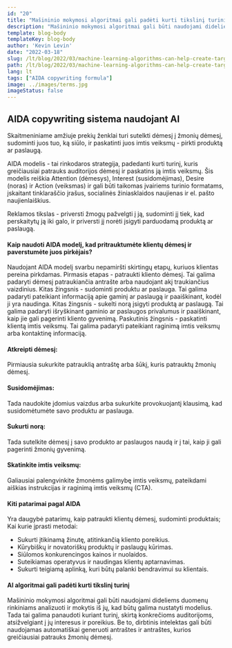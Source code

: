 ```yaml
---
id: "20"
title: "Mašininio mokymosi algoritmai gali padėti kurti tikslinį turinį"
description: "Mašininio mokymosi algoritmai gali būti naudojami dideliems duomenų rinkiniams analizuoti ir mokytis iš jų, kad būtų galima nustatyti modelius. Tai galima panaudoti kuriant turinį, skirtą konkrečioms auditorijoms pagal jų interesus. Naudodamos mašininį mokymąsi, įmonės gali kurti turinį, kuris būtų aktualesnis jų klientams ir padėtų padidinti pardavimus."
template: blog-body
templateKey: blog-body
author: 'Kevin Levin'
date: "2022-03-18"
slug: /lt/blog/2022/03/machine-learning-algorithms-can-help-create-targeted-content
path: /lt/blog/2022/03/machine-learning-algorithms-can-help-create-targeted-content
lang: lt
tags: ["AIDA copywriting formula"]
image: ../images/terms.jpg
imageStatus: false
---
```

## AIDA copywriting sistema naudojant AI

Skaitmeniniame amžiuje prekių ženklai turi sutelkti dėmesį į žmonių dėmesį, sudominti juos tuo, ką siūlo, ir paskatinti juos imtis veiksmų - pirkti produktą ar paslaugą.

AIDA modelis - tai rinkodaros strategija, padedanti kurti turinį, kuris greičiausiai patrauks auditorijos dėmesį ir paskatins ją imtis veiksmų. Šis modelis reiškia Attention (dėmesys), Interest (susidomėjimas), Desire (noras) ir Action (veiksmas) ir gali būti taikomas įvairiems turinio formatams, įskaitant tinklaraščio įrašus, socialinės žiniasklaidos naujienas ir el. pašto naujienlaiškius.

Reklamos tikslas - priversti žmogų pažvelgti į ją, sudominti jį tiek, kad perskaitytų ją iki galo, ir priversti jį norėti įsigyti parduodamą produktą ar paslaugą.

#### Kaip naudoti AIDA modelį, kad pritrauktumėte klientų dėmesį ir paverstumėte juos pirkėjais?

Naudojant AIDA modelį svarbu nepamiršti skirtingų etapų, kuriuos klientas pereina pirkdamas. Pirmasis etapas - patraukti kliento dėmesį. Tai galima padaryti dėmesį patraukiančia antrašte arba naudojant akį traukiančius vaizdinius. Kitas žingsnis - sudominti produktu ar paslauga. Tai galima padaryti pateikiant informaciją apie gaminį ar paslaugą ir paaiškinant, kodėl ji yra naudinga. Kitas žingsnis - sukelti norą įsigyti produktą ar paslaugą. Tai galima padaryti išryškinant gaminio ar paslaugos privalumus ir paaiškinant, kaip jie gali pagerinti kliento gyvenimą. Paskutinis žingsnis - paskatinti klientą imtis veiksmų. Tai galima padaryti pateikiant raginimą imtis veiksmų arba kontaktinę informaciją.

#### Atkreipti dėmesį:

Pirmiausia sukurkite patrauklią antraštę arba šūkį, kuris patrauktų žmonių dėmesį.


#### Susidomėjimas:

Tada naudokite įdomius vaizdus arba sukurkite provokuojantį klausimą, kad susidomėtumėte savo produktu ar paslauga.

#### Sukurti norą:

Tada sutelkite dėmesį į savo produkto ar paslaugos naudą ir į tai, kaip ji gali pagerinti žmonių gyvenimą.

#### Skatinkite imtis veiksmų:


Galiausiai palengvinkite žmonėms galimybę imtis veiksmų, pateikdami aiškias instrukcijas ir raginimą imtis veiksmų (CTA).


#### Kiti patarimai pagal AIDA

Yra daugybė patarimų, kaip patraukti klientų dėmesį, sudominti produktais; Kai kurie įprasti metodai:

- Sukurti įtikinamą žinutę, atitinkančią kliento poreikius.
- Kūrybiškų ir novatoriškų produktų ir paslaugų kūrimas.
- Siūlomos konkurencingos kainos ir nuolaidos.
- Suteikiamas operatyvus ir naudingas klientų aptarnavimas.
- Sukurti teigiamą aplinką, kuri būtų palanki bendravimui su klientais.

#### AI algoritmai gali padėti kurti tikslinį turinį
Mašininio mokymosi algoritmai gali būti naudojami dideliems duomenų rinkiniams analizuoti ir mokytis iš jų, kad būtų galima nustatyti modelius. Tada tai galima panaudoti kuriant turinį, skirtą konkrečioms auditorijoms, atsižvelgiant į jų interesus ir poreikius. Be to, dirbtinis intelektas gali būti naudojamas automatiškai generuoti antraštes ir antraštes, kurios greičiausiai patrauks žmonių dėmesį.
